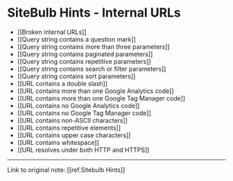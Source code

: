# SiteBulb Hints - Internal URLs

- [[Broken internal URLs]]
- [[Query string contains a question mark]]
- [[Query string contains more than three parameters]]
- [[Query string contains paginated parameters]]
- [[Query string contains repetitive parameters]]
- [[Query string contains search or filter parameters]]
- [[Query string contains sort parameters]]
- [[URL contains a double slash]]
- [[URL contains more than one Google Analytics code]]
- [[URL contains more than one Google Tag Manager code]]
- [[URL contains no Google Analytics code]]
- [[URL contains no Google Tag Manager code]]
- [[URL contains non-ASCII characters]]
- [[URL contains repetitive elements]]
- [[URL contains upper case characters]]
- [[URL contains whitespace]]
- [[URL resolves under both HTTP and HTTPS]]

---
Link to original note: [[ref.Sitebulb Hints]]